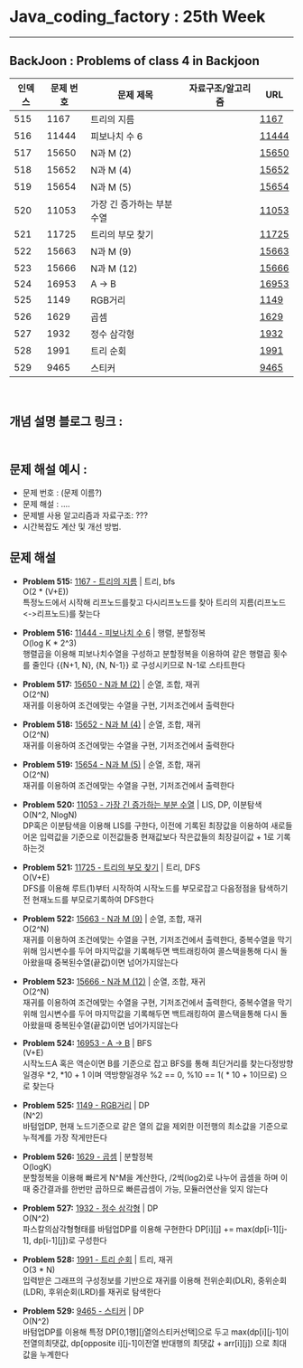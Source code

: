 # Java_coding_factory : 25th Week

---
 
## BackJoon : Problems of class 4 in Backjoon 

| 인덱스 | 문제 번호 | 문제 제목                 | 자료구조/알고리즘 | URL |
|--------|------------|---------------------------|------------------|------------------------------------------------|
| 515    | 1167       | 트리의 지름               |                  | [1167](https://www.acmicpc.net/problem/1167)   |
| 516    | 11444      | 피보나치 수 6             |                  | [11444](https://www.acmicpc.net/problem/11444) |
| 517    | 15650      | N과 M (2)                 |                  | [15650](https://www.acmicpc.net/problem/15650) |
| 518    | 15652      | N과 M (4)                 |                  | [15652](https://www.acmicpc.net/problem/15652) |
| 519    | 15654      | N과 M (5)                 |                  | [15654](https://www.acmicpc.net/problem/15654) |
| 520    | 11053      | 가장 긴 증가하는 부분 수열 |                 | [11053](https://www.acmicpc.net/problem/11053) |
| 521    | 11725      | 트리의 부모 찾기         |                  | [11725](https://www.acmicpc.net/problem/11725) |
| 522    | 15663      | N과 M (9)                 |                  | [15663](https://www.acmicpc.net/problem/15663) |
| 523    | 15666      | N과 M (12)                |                  | [15666](https://www.acmicpc.net/problem/15666) |
| 524    | 16953      | A → B                     |                  | [16953](https://www.acmicpc.net/problem/16953) |
| 525    | 1149       | RGB거리                   |                  | [1149](https://www.acmicpc.net/problem/1149)   |
| 526    | 1629       | 곱셈                      |                  | [1629](https://www.acmicpc.net/problem/1629)   |
| 527    | 1932       | 정수 삼각형               |                  | [1932](https://www.acmicpc.net/problem/1932)   |
| 528    | 1991       | 트리 순회                 |                  | [1991](https://www.acmicpc.net/problem/1991)   |
| 529    | 9465       | 스티커                    |                  | [9465](https://www.acmicpc.net/problem/9465)   |




<br>

## 개념 설명 블로그 링크 : <br><br>

## 문제 해설 예시 : 
- 문제 번호 : (문제 이름?)
- 문제 해설 : .... 
- 문제별 사용 알고리즘과 자료구조: ???
- 시간복잡도 계산 및 개선 방법.

## 문제 해설
 

- **Problem 515:** [1167 - 트리의 지름](https://www.acmicpc.net/problem/1167) | 트리, bfs
<br>O(2 * (V+E))<br>특정노드에서 시작해 리프노드를찾고 다시리프노드를 찾아 트리의 지름(리프노드<->리프노드)를 찾는다<br>

- **Problem 516:** [11444 - 피보나치 수 6](https://www.acmicpc.net/problem/11444) | 행렬, 분할정복
<br>O(log K * 2^3)<br>행렬곱을 이용해 피보나치수열을 구성하고 분할정복을 이용하여 같은 행렬곱 횟수를 줄인다 {{N+1, N}, {N, N-1}} 로 구성시키므로 N-1로 스타트한다<br>

- **Problem 517:** [15650 - N과 M (2)](https://www.acmicpc.net/problem/15650) | 순열, 조합, 재귀
<br>O(2^N)<br>재귀를 이용하여 조건에맞는 수열을 구현, 기저조건에서 출력한다<br>

- **Problem 518:** [15652 - N과 M (4)](https://www.acmicpc.net/problem/15652) | 순열, 조합, 재귀
<br>O(2^N)<br>재귀를 이용하여 조건에맞는 수열을 구현, 기저조건에서 출력한다<br>

- **Problem 519:** [15654 - N과 M (5)](https://www.acmicpc.net/problem/15654) | 순열, 조합, 재귀
<br>O(2^N)<br>재귀를 이용하여 조건에맞는 수열을 구현, 기저조건에서 출력한다<br>

- **Problem 520:** [11053 - 가장 긴 증가하는 부분 수열](https://www.acmicpc.net/problem/11053) | LIS, DP, 이분탐색
<br>O(N^2, NlogN)<br>DP혹은 이분탐색을 이용해 LIS를 구한다, 이전에 기록된 최장값을 이용하여 새로들어온 입력값을 기준으로 이전값들중 현재값보다 작은값들의 최장길이값 + 1로 기록하는것<br>

- **Problem 521:** [11725 - 트리의 부모 찾기](https://www.acmicpc.net/problem/11725) | 트리, DFS
<br>O(V+E)<br>DFS를 이용해 루트(1)부터 시작하여 시작노드를 부모로잡고 다음정점을 탐색하기전 현재노드를 부모로기록하여 DFS한다<br>

- **Problem 522:** [15663 - N과 M (9)](https://www.acmicpc.net/problem/15663) | 순열, 조합, 재귀
<br>O(2^N)<br>재귀를 이용하여 조건에맞는 수열을 구현, 기저조건에서 출력한다, 중복수열을 막기위해 임시변수를 두어 마지막값을 기록해두면 백트래킹하여 콜스택을통해 다시 돌아왔을때 중복된수열(끝값)이면 넘어가지않는다<br>

- **Problem 523:** [15666 - N과 M (12)](https://www.acmicpc.net/problem/15666) | 순열, 조합, 재귀
<br>O(2^N)<br>재귀를 이용하여 조건에맞는 수열을 구현, 기저조건에서 출력한다, 중복수열을 막기위해 임시변수를 두어 마지막값을 기록해두면 백트래킹하여 콜스택을통해 다시 돌아왔을때 중복된수열(끝값)이면 넘어가지않는다<br>

- **Problem 524:** [16953 - A → B](https://www.acmicpc.net/problem/16953) | BFS
<br>(V+E)<br>시작노드A 혹은 역순이면 B를 기준으로 잡고 BFS를 통해 최단거리를 찾는다정방향일경우 *2, *10 + 1 이며 역방향일경우 %2 == 0, %10 == 1( * 10 + 1이므로) 으로 찾는다<br>

- **Problem 525:** [1149 - RGB거리](https://www.acmicpc.net/problem/1149) | DP
<br>(N^2)<br>바텀업DP, 현재 노드기준으로 같은 열의 값을 제외한 이전행의 최소값을 기준으로 누적계를 가장 작게만든다<br>

- **Problem 526:** [1629 - 곱셈](https://www.acmicpc.net/problem/1629) | 분할정복
<br>O(logK)<br>분할정복을 이용해 빠르게 N^M을 계산한다, /2씩(log2)로 나누어 곱셈을 하며 이때 중간결과를 한번만 곱하므로 빠른곱셈이 가능, 모듈러연산을 잊지 않는다<br>

- **Problem 527:** [1932 - 정수 삼각형](https://www.acmicpc.net/problem/1932) | DP
<br>O(N^2)<br>파스칼의삼각형형태를 바텀업DP를 이용해 구현한다 DP[i][j] += max(dp[i-1][j-1], dp[i-1][j])로 구성한다<br>

- **Problem 528:** [1991 - 트리 순회](https://www.acmicpc.net/problem/1991) | 트리, 재귀
<br>O(3 * N)<br>입력받은 그래프의 구성정보를 기반으로 재귀를 이용해 전위순회(DLR), 중위순회(LDR), 후위순회(LRD)를 재귀로 탐색한다<br>

- **Problem 529:** [9465 - 스티커](https://www.acmicpc.net/problem/9465) | DP
<br>O(N^2)<br>바텀업DP를 이용해 특정 DP[0,1행][j열의스티커선택]으로 두고 max(dp[i][j-1]이전열의최댓값, dp[opposite i][j-1]이전열 반대행의 최댓값 + arr[i][j]) 으로 최대값을 누계한다<br>

